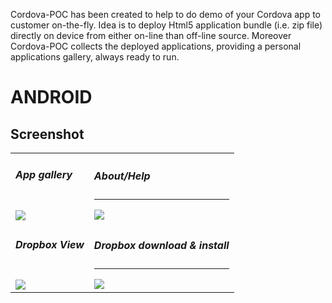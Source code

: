 Cordova-POC has been created to help to do demo of your Cordova app to customer on-the-fly. 
Idea is to deploy Html5 application bundle (i.e. zip file) directly on device from either on-line than off-line source. 
Moreover Cordova-POC collects the deployed applications, providing a personal applications gallery, always ready to run.



# ANDROID 

## Screenshot

<table>

<tr>
<td>
 <h5>App gallery</h5><br>	
 <img src="https://raw.github.com/bsorrentino/cordova-poc/master/src/site/android-app.png">
</td>
<td>
 <h5>About/Help</h5><hr>	
 <img src="https://raw.github.com/bsorrentino/cordova-poc/master/src/site/android-info.png">
</td>
</tr>

<tr>
<td>
 <h5>Dropbox View</h5><br>	
 <img src="https://raw.github.com/bsorrentino/cordova-poc/master/src/site/android-dbox-02.png">
</td>
<td>
 <h5>Dropbox download & install</h5><hr>	
 <img src="https://raw.github.com/bsorrentino/cordova-poc/master/src/site/android-dbox-03.png">
</td>
</tr>
</table>